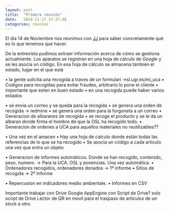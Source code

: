 ```yaml
---
layout: post
title:  "Primera reunión"
date:   2014-11-17 17:37:48
categories: reunion
---
```


El día 14 de Noviembre nos reunimos con [JJ](https://github.com/JJ) para saber concretamente qué es lo 
que tenemos que hacer.

De la entrevista pudimos extraer información acerca de cómo se gestiona actualmente. 
Los aparatos se registran en una hoja de cálculo de _Google_ y se les asocia un código. En esa hoja de cálculo se 
almacena también el estado, lugar en el que está



•	la gente solicita una recogida a traves de un formulari ->sl.ugr.es/mi_uca
•	Codigos para recogidas para evitar fraudes, arbitrario lo pone el cliente
•	importante que esten en buen estado
•	en una recogida puede haber varios estados

•	se envia un correo y se queda para la recogida
•	se genera una orden de recogida -> redmine
•	se genera una orden para la furgoneta a un correo
•	Generacion de albaranes de recogida
•	se recoge el producto y se le da un albaran donde firma el hombre de que la OSL ha recogido todo.
•	Generacion de ordenes a UCA para aquellos materiales no reutilizables??

•	Una vez en el amacen
•	Hay una hoja de calculo donde están todas las referencias de lo que se ha recogido
•	Se asocia un código a cada articulo una vez que entra un objeto

•	Generacion de informes automáticos. Donde se han recogido, contenido, peso, numero. -> Para la UCA, OSL y ponencias. Una vez automática.
•	Ordenadores recogidos, ordenadores donados -> 1º informe
•	Sitios de recogida -> 2º Informe

•	Repercusion en indicadores medio ambientale.
•	Informes en CSV

Importante trabajar con Drive
Google AppEngine con Script de Drive? solo script de Drive
Lector de QR en movil para el traspaso de artículos de un stock a otro.
